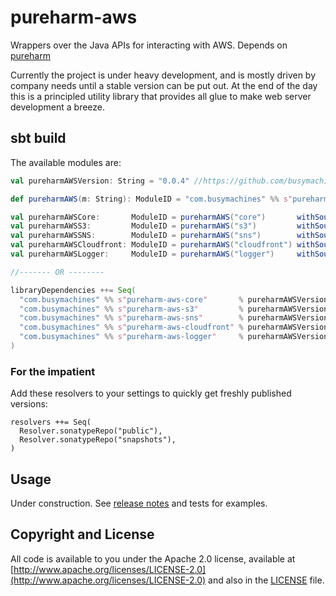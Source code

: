 # pureharm-aws
Wrappers over the Java APIs for interacting with AWS. Depends on [pureharm](https://github.com/busymachines/pureharm)

Currently the project is under heavy development, and is mostly driven by company needs until a stable version can be put out. At the end of the day this is a principled utility library that provides all glue to make web server development a breeze.

## sbt build

The available modules are:

```scala
val pureharmAWSVersion: String = "0.0.4" //https://github.com/busymachines/pureharm-aws/releases

def pureharmAWS(m: String): ModuleID = "com.busymachines" %% s"pureharm-aws-$m" % pureharmAWSVersion

val pureharmAWSCore:       ModuleID = pureharmAWS("core")       withSources ()
val pureharmAWSS3:         ModuleID = pureharmAWS("s3")         withSources ()
val pureharmAWSSNS:        ModuleID = pureharmAWS("sns")        withSources ()
val pureharmAWSCloudfront: ModuleID = pureharmAWS("cloudfront") withSources ()
val pureharmAWSLogger:     ModuleID = pureharmAWS("logger")     withSources ()

//------- OR --------

libraryDependencies ++= Seq(
  "com.busymachines" %% s"pureharm-aws-core"       % pureharmAWSVersion,
  "com.busymachines" %% s"pureharm-aws-s3"         % pureharmAWSVersion,
  "com.busymachines" %% s"pureharm-aws-sns"        % pureharmAWSVersion,
  "com.busymachines" %% s"pureharm-aws-cloudfront" % pureharmAWSVersion,
  "com.busymachines" %% s"pureharm-aws-logger"     % pureharmAWSVersion,
)
```

### For the impatient

Add these resolvers to your settings to quickly get freshly published versions:
```
resolvers ++= Seq(
  Resolver.sonatypeRepo("public"),
  Resolver.sonatypeRepo("snapshots"),
)
```

## Usage
Under construction. See [release notes](https://github.com/busymachines/pureharm-aws/releases) and tests for examples.


## Copyright and License

All code is available to you under the Apache 2.0 license, available at [http://www.apache.org/licenses/LICENSE-2.0](http://www.apache.org/licenses/LICENSE-2.0) and also in the [LICENSE](./LICENSE) file.
